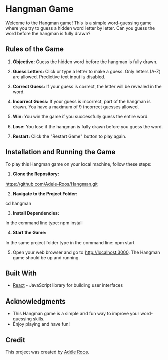 # Hangman Game

Welcome to the Hangman game! This is a simple word-guessing game where you try to guess a hidden word letter by letter. Can you guess the word before the hangman is fully drawn?

## Rules of the Game

1. **Objective:** Guess the hidden word before the hangman is fully drawn.

2. **Guess Letters:** Click or type a letter to make a guess. Only letters (A-Z) are allowed. Predictive text input is disabled.

3. **Correct Guess:** If your guess is correct, the letter will be revealed in the word.

4. **Incorrect Guess:** If your guess is incorrect, part of the hangman is drawn. You have a maximum of 9 incorrect guesses allowed.

5. **Win:** You win the game if you successfully guess the entire word.

6. **Lose:** You lose if the hangman is fully drawn before you guess the word.

7. **Restart:** Click the "Restart Game" button to play again.
   

## Installation and Running the Game

To play this Hangman game on your local machine, follow these steps:

1. **Clone the Repository:**

https://github.com/Adele-Roos/Hangman.git

2. **Navigate to the Project Folder:**

cd hangman

3. **Install Dependencies:**

In the command line type: npm install

4. **Start the Game:**

In the same project folder type in the command line: npm start

5. Open your web browser and go to [http://localhost:3000](http://localhost:3000). The Hangman game should be up and running.


## Built With

- [React](https://reactjs.org/) - JavaScript library for building user interfaces

## Acknowledgments

- This Hangman game is a simple and fun way to improve your word-guessing skills.
- Enjoy playing and have fun!

## Credit

This project was created by [Adéle Roos](https://github.com/Adele-Roos).


